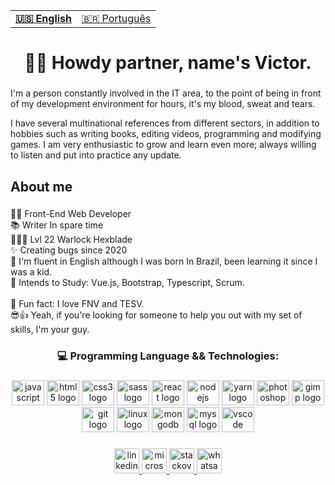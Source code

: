 <table align="center">
  <tr>
    <td>
      <b>
        <a href="README.md">🇺🇸 English</a>
      </b>
    </td>
    <td>
      <a href="README-PT.md">🇧🇷 Português</a>
    </td>
  </tr>
</table>
<h1 align="center">👋😎 Howdy partner, name's Victor.</h1>

###

<p align="left">I'm a person constantly involved in the IT area, to the point of being in front of my development environment for hours, it's my blood, sweat and tears.
  
I have several multinational references from different sectors, in addition to hobbies such as writing books, editing videos, programming and modifying games. I am very enthusiastic to grow and learn even more; always willing to listen and put into practice any update.</p>

###

<h2 align="left">About me</h2>

###

<p align="left">👨‍💻 Front-End Web Developer<br>📚 Writer In spare time<br>🧙🏻‍♂️ Lvl 22 Warlock Hexblade<br>✨ Creating bugs since 2020<br>💬 I'm fluent in English although I was born In Brazil, been learning it since I was a kid.<br>🤔 Intends to Study: Vue.js, Bootstrap, Typescript, Scrum.<br><br>🎲 Fun fact: I love FNV and TESV.<br>😎👍 Yeah, if you're looking for someone to help you out with my set of skills, I'm your guy.</p>

###

<h3 align="center">💻 Programming Language && Technologies:</h3>

###

<div align="center">
  <img src="https://cdn.jsdelivr.net/gh/devicons/devicon/icons/javascript/javascript-original.svg" height="40" width="52" alt="javascript logo"  />
  <img src="https://cdn.jsdelivr.net/gh/devicons/devicon/icons/html5/html5-original.svg" height="40" width="52" alt="html5 logo"  />
  <img src="https://cdn.jsdelivr.net/gh/devicons/devicon/icons/css3/css3-original.svg" height="40" width="52" alt="css3 logo"  />
  <img src="https://cdn.jsdelivr.net/gh/devicons/devicon/icons/sass/sass-original.svg" height="40" width="52" alt="sass logo"  />
  <img src="https://cdn.jsdelivr.net/gh/devicons/devicon/icons/react/react-original.svg" height="40" width="52" alt="react logo"  />
  <img src="https://cdn.jsdelivr.net/gh/devicons/devicon/icons/nodejs/nodejs-original.svg" height="40" width="52" alt="nodejs logo"  />
  <img src="https://cdn.jsdelivr.net/gh/devicons/devicon/icons/yarn/yarn-original.svg" height="40" width="52" alt="yarn logo"  />
  <img src="https://cdn.jsdelivr.net/gh/devicons/devicon/icons/photoshop/photoshop-plain.svg" height="40" width="52" alt="photoshop logo"  />
  <img src="https://cdn.jsdelivr.net/gh/devicons/devicon/icons/gimp/gimp-original.svg" height="40" width="52" alt="gimp logo"  />
  <img src="https://cdn.jsdelivr.net/gh/devicons/devicon/icons/git/git-original.svg" height="40" width="52" alt="git logo"  />
  <img src="https://cdn.jsdelivr.net/gh/devicons/devicon/icons/linux/linux-original.svg" height="40" width="52" alt="linux logo"  />
  <img src="https://cdn.jsdelivr.net/gh/devicons/devicon/icons/mongodb/mongodb-original.svg" height="40" width="52" alt="mongodb logo"  />
  <img src="https://cdn.jsdelivr.net/gh/devicons/devicon/icons/mysql/mysql-original.svg" height="40" width="52" alt="mysql logo"  />
  <img src="https://cdn.jsdelivr.net/gh/devicons/devicon/icons/vscode/vscode-original.svg" height="40" width="52" alt="vscode logo"  />
</div>

###

<div align="center">
  <a href="https://www.linkedin.com/in/victor-manoel-soares-silva-alves/" target="_blank">
    <img src="https://img.shields.io/static/v1?message=LinkedIn&logo=linkedin&label=&color=0077B5&logoColor=white&labelColor=&style=for-the-badge" height="40" alt="linkedin logo"  />
  </a>
  <a href = "mailto: victormssalves@outlook.com" target="_blank">
    <img src="https://img.shields.io/static/v1?message=Outlook&logo=microsoft-outlook&label=&color=0078D4&logoColor=white&labelColor=&style=for-the-badge" height="40" alt="microsoft-outlook logo"  />
  </a>
  <a href="https://stackoverflow.com/users/19527223/victormssa" target="_blank">
  <img src="https://img.shields.io/static/v1?message=Stackoverflow&logo=stackoverflow&label=&color=FE7A16&logoColor=white&labelColor=&style=for-the-badge" height="40" alt="stackoverflow logo"  />
  </a>
  <a href="https://api.whatsapp.com/send?phone=%2B5571993860508&text&app_absent=0" target="_blank">
    <img src="https://img.shields.io/static/v1?message=Whatsapp&logo=whatsapp&label=&color=25D366&logoColor=white&labelColor=&style=for-the-badge" height="40" alt="whatsapp logo"  />
  </a>
</div>



